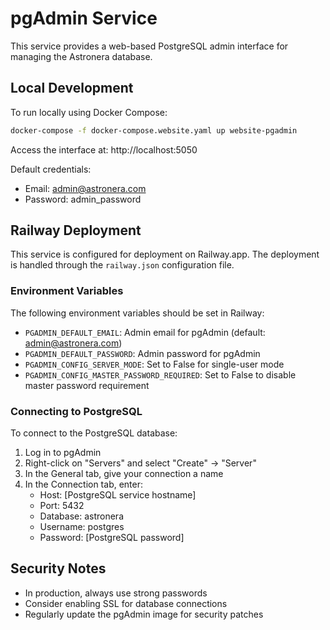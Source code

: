 # pgAdmin Service

This service provides a web-based PostgreSQL admin interface for managing the Astronera database.

## Local Development

To run locally using Docker Compose:

```bash
docker-compose -f docker-compose.website.yaml up website-pgadmin
```

Access the interface at: http://localhost:5050

Default credentials:

- Email: admin@astronera.com
- Password: admin_password

## Railway Deployment

This service is configured for deployment on Railway.app. The deployment is handled through the
`railway.json` configuration file.

### Environment Variables

The following environment variables should be set in Railway:

- `PGADMIN_DEFAULT_EMAIL`: Admin email for pgAdmin (default: admin@astronera.com)
- `PGADMIN_DEFAULT_PASSWORD`: Admin password for pgAdmin
- `PGADMIN_CONFIG_SERVER_MODE`: Set to False for single-user mode
- `PGADMIN_CONFIG_MASTER_PASSWORD_REQUIRED`: Set to False to disable master password requirement

### Connecting to PostgreSQL

To connect to the PostgreSQL database:

1. Log in to pgAdmin
2. Right-click on "Servers" and select "Create" -> "Server"
3. In the General tab, give your connection a name
4. In the Connection tab, enter:
   - Host: [PostgreSQL service hostname]
   - Port: 5432
   - Database: astronera
   - Username: postgres
   - Password: [PostgreSQL password]

## Security Notes

- In production, always use strong passwords
- Consider enabling SSL for database connections
- Regularly update the pgAdmin image for security patches

